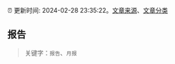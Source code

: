 :alarm_clock: 更新时间: 2024-02-28 23:35:22。[文章来源](/README.md)、[文章分类](/TAGS.md)

## 报告


> 关键字：`报告`、`月报`



